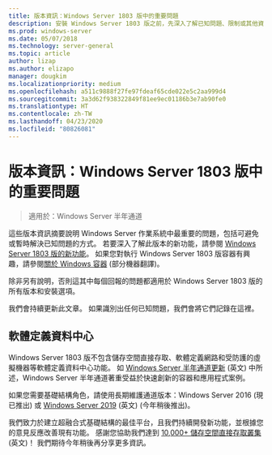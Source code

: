 ```yaml
---
title: 版本資訊：Windows Server 1803 版中的重要問題
description: 安裝 Windows Server 1803 版之前，先深入了解已知問題、限制或其他資訊
ms.prod: windows-server
ms.date: 05/07/2018
ms.technology: server-general
ms.topic: article
author: lizap
ms.author: elizapo
manager: dougkim
ms.localizationpriority: medium
ms.openlocfilehash: a511c9888f27fe97fdeaf65cde022e5c2aa999d4
ms.sourcegitcommit: 3a3d62f938322849f81ee9ec01186b3e7ab90fe0
ms.translationtype: HT
ms.contentlocale: zh-TW
ms.lasthandoff: 04/23/2020
ms.locfileid: "80826081"
---
```

# <a name="release-notes-important-issues-in-windows-server-version-1803"></a>版本資訊：Windows Server 1803 版中的重要問題

>適用於：Windows Server 半年通道

這些版本資訊摘要說明 Windows Server 作業系統中最重要的問題，包括可避免或暫時解決已知問題的方式。 若要深入了解此版本的新功能，請參閱 [Windows Server 1803 版的新功能](whats-new-in-windows-server-1803.md)。 如果您對執行 Windows Server 1803 版容器有興趣，請參閱[關於 Windows 容器](https://docs.microsoft.com/virtualization/windowscontainers/about/) \(部分機器翻譯\)。 

除非另有說明，否則這其中每個回報的問題都適用於 Windows Server 1803 版的所有版本和安裝選項。  

我們會持續更新此文章。 如果識別出任何已知問題，我們會將它們記錄在這裡。 


## <a name="software-defined-datacenter"></a>軟體定義資料中心

Windows Server 1803 版不包含儲存空間直接存取、軟體定義網路和受防護的虛擬機器等軟體定義資料中心功能。 如 [Windows Server 半年通道更新](https://cloudblogs.microsoft.com/windowsserver/2018/03/29/windows-server-semi-annual-channel-update/) \(英文\) 中所述，Windows Server 半年通道著重受益於快速創新的容器和應用程式案例。 

如果您需要基礎結構角色，請使用長期維護通道版本：Windows Server 2016 (現已推出) 或 [Windows Server 2019](https://cloudblogs.microsoft.com/windowsserver/2018/03/20/introducing-windows-server-2019-now-available-in-preview) \(英文\) (今年稍後推出)。

我們致力於建立超融合式基礎結構的最佳平台，且我們持續開發新功能，並根據您的意見反應改善現有功能。 感謝您協助我們達到 [10,000+ 儲存空間直接存取叢集](https://blogs.technet.microsoft.com/filecab/2018/03/27/storage-spaces-direct-momentum) \(英文\)！ 我們期待今年稍後再分享更多資訊。